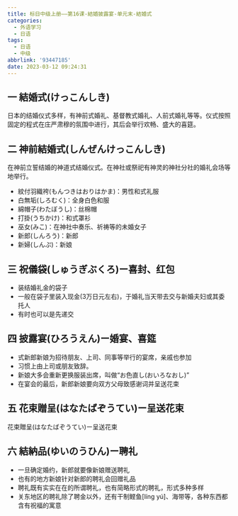 ```yaml
---
title: 标日中级上册——第16课-結婚披露宴-单元末-結婚式
categories:
  - 外语学习
  - 日语
tags:
  - 日语
  - 中级
abbrlink: '93447185'
date: 2023-03-12 09:24:31
---
```

## 一  結婚式(けっこんしき)

日本的结婚仪式多样，有神前式婚礼、基督教式婚礼、人前式婚礼等等。仪式按照固定的程式在庄严肃穆的氛围中进行，其后会举行欢畅、盛大的喜筵。

<!--more-->

## 二 神前結婚式(しんぜんけっこんしき)

在神前立誓结婚的神道式结婚仪式。在神社或祭祀有神灵的神社分社的婚礼会场等地举行。

* 紋付羽織袴(もんつきはおりはかま)：男性和式礼服
* 白無垢(しろむく)：全身白色和服
* 綿帽子(わたぼうし)：丝棉帽
* 打掛(うちかけ)：和式罩衫
* 巫女(みこ)：在神社中奏乐、祈祷等的未婚女子
* 新郎(しんろう)：新郎
* 新婦(しんぷ)：新娘

## 三 祝儀袋(しゅうぎぶくろ)ー喜封、红包

* 装结婚礼金的袋子
* 一般在袋子里装入现金(3万日元左右)，于婚礼当天带去交与新婚夫妇或其委托人
* 有时也可以是先递交

## 四 披露宴(ひろうえん)ー婚宴、喜筵

* 式新郎新娘为招待朋友、上司、同事等举行的宴席，亲戚也参加
* 习惯上由上司或朋友致辞。
* 新娘大多会重新更换服装出席，叫做“お色直し(おいろなおし)”
* 在宴会的最后，新郎新娘要向双方父母致感谢词并呈送花束

## 五 花束贈呈(はなたばぞうてい)ー呈送花束

花束贈呈(はなたばぞうてい)ー呈送花束

## 六 結納品(ゆいのうひん)ー聘礼

* 一旦确定婚约，新郎就要像新娘赠送聘礼
* 也有的地方新娘针对新郎的聘礼会回赠礼品
* 聘礼既有实实在在的所谓聘礼，也有简略形式的聘礼，形式多种多样
* 关东地区的聘礼除了聘金以外，还有干制鲣鱼[líng yú]、海带等，各种东西都含有祝福的寓意

